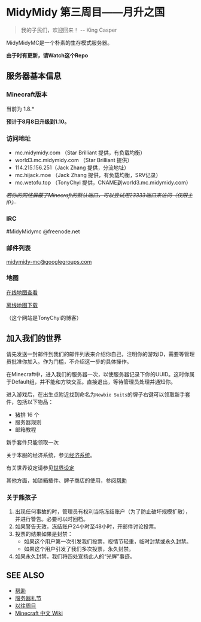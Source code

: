 MidyMidy 第三周目——月升之国
=====

> 我的子民们，欢迎回来！ -- King Casper

MidyMidyMC是一个朴素的生存模式服务器。

**由于时有更新，请Watch这个Repo**

服务器基本信息
--------------

### Minecraft版本

当前为 1.8.*

**预计于8月8日升级到1.10。**

### 访问地址

* mc.midymidy.com （Star Brilliant 提供，有负载均衡）
* world3.mc.midymidy.com （Star Brilliant 提供）
* 114.215.156.251（Jack Zhang 提供，分流地址）
* mc.hijack.moe （Jack Zhang 提供，有负载均衡，SRV记录）
* mc.wetofu.top （TonyChyi 提供，CNAME到world3.mc.midymidy.com）

*<del>若你的网络屏蔽了Minecraft的默认端口，可以尝试用23333端口来访问（仅限主IP）</del>*

### IRC
\#MidyMidymc @freenode.net

### 邮件列表

midymidy-mc@googlegroups.com

### 地图
[在线地图查看](https://wetofu.top/midymidymc/)

[离线地图下载](https://wetofu.top/midymidymc/mapcreater_rendered.tar.bz2)

（这个网站是TonyChyi的博客）

加入我们的世界
--------------

请先发送一封邮件到我们的邮件列表来介绍你自己，注明你的游戏ID，需要等管理员批准你加入。作为门槛，不介绍这一步的具体操作。

在Minecraft中，进入我们的服务器一次，以使服务器记录下你的UUID。这时你属于Default组，并不能和方块交互。直接退出，等待管理员处理并通知你。

进入游戏后，在出生点附近找到命名为`Newbie Suits`的牌子右键可以领取新手套件，包括以下物品：
* 猪排 16 个
* 服务器规则
* 邮箱教程

新手套件只能领取一次

关于本服的经济系统，参见[经济系统](经济系统.md)。

有关世界设定请参见[世界设定](世界设定.md)

其他方面，如锁箱插件、牌子商店的使用，参阅[帮助](帮助.md)

### 关于熊孩子

1. 出现任何事故的时，管理员有权利当场冻结账户（为了防止破坏规模扩散），并进行警告。必要可以时回档。
2. 如果警告无效，冻结账户24小时至48小时，开邮件讨论投票。
3. 投票的结果如果是封禁：
	- 如果这个用户第一次引发我们投票，视情节轻重，临时封禁或永久封禁。
	- 如果这个用户引发了我们多次投票，永久封禁。
4. 如果永久封禁，我们将四处宣扬此人的“光辉”事迹。

SEE ALSO
--------
* [帮助](帮助.md)
* [服务器礼节](服务器礼节.md)
* [以往周目](以往周目.md)
* [Minecraft 中文 Wiki](http://minecraft-zh.gamepedia.com)

